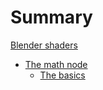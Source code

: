 # Summary

[Blender shaders](README.md)
- [The math node](mnode/README.md)
    - [The basics](mnode/basics.md)